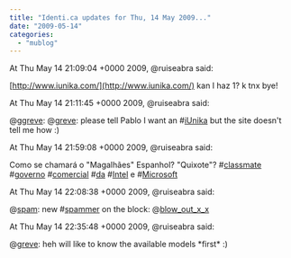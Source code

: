 ```yaml
---
title: "Identi.ca updates for Thu, 14 May 2009..."
date: "2009-05-14"
categories: 
  - "mublog"
---
```


At Thu May 14 21:09:04 +0000 2009, @ruiseabra said:

[http://www.iunika.com/](http://www.iunika.com/) kan I haz 1? k tnx bye!

At Thu May 14 21:11:45 +0000 2009, @ruiseabra said:

@[ggreve](http://identi.ca/ggreve): @[greve](http://identi.ca/greve): please tell Pablo I want an #[iUnika](http://identi.ca/tag/iUnika) but the site doesn't tell me how :)

At Thu May 14 21:59:08 +0000 2009, @ruiseabra said:

Como se chamará o "Magalhães" Espanhol? "Quixote"? #[classmate](http://identi.ca/tag/classmate) #[governo](http://identi.ca/tag/governo) #[comercial](http://identi.ca/tag/comercial) #[da](http://identi.ca/tag/da) #[Intel](http://identi.ca/tag/Intel) e #[Microsoft](http://identi.ca/tag/Microsoft)

At Thu May 14 22:08:38 +0000 2009, @ruiseabra said:

@[spam](http://identi.ca/spam): new #[spammer](http://identi.ca/tag/spammer) on the block: @[blow\_out\_x\_x](http://identi.ca/blow_out_x_x)

At Thu May 14 22:35:48 +0000 2009, @ruiseabra said:

@[greve](http://identi.ca/greve): heh will like to know the available models \*first\* :)
